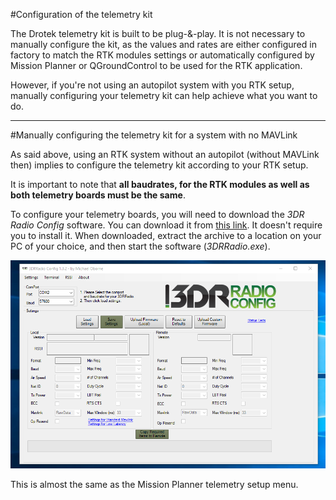 #Configuration of the telemetry kit

The Drotek telemetry kit is built to be plug-&-play. It is not necessary to manually configure the kit, as the values and rates are either configured in factory to match the RTK modules settings or automatically configured by Mission Planner or QGroundControl to be used for the RTK application.

However, if you're not using an autopilot system with you RTK setup, manually configuring your telemetry kit can help achieve what you want to do. 

-----

#Manually configuring the telemetry kit for a system with no MAVLink

As said above, using an RTK system without an autopilot (without MAVLink then) implies to configure the telemetry kit according to your RTK setup. 

It is important to note that **all baudrates, for the RTK modules as well as both telemetry boards must be the same**. 

To configure your telemetry boards, you will need to download the _3DR Radio Config_ software. You can download it from [this link](http://vps.oborne.me/). It doesn't require you to install it. When downloaded, extract the archive to a location on your PC of your choice, and then start the software (_3DRRadio.exe_).

<p align="center">
  <img src="./images/3drintro.png?raw=true" alt="3DR Config Main"/>
</p>

This is almost the same as the Mission Planner telemetry setup menu. 












